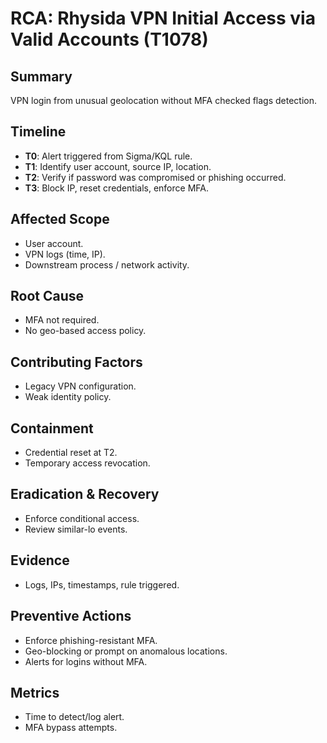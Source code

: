 # RCA: Rhysida VPN Initial Access via Valid Accounts (T1078)

## Summary
VPN login from unusual geolocation without MFA checked flags detection.

## Timeline
- **T0**: Alert triggered from Sigma/KQL rule.
- **T1**: Identify user account, source IP, location.
- **T2**: Verify if password was compromised or phishing occurred.
- **T3**: Block IP, reset credentials, enforce MFA.

## Affected Scope
- User account.
- VPN logs (time, IP).
- Downstream process / network activity.

## Root Cause
- MFA not required.
- No geo-based access policy.

## Contributing Factors
- Legacy VPN configuration.
- Weak identity policy.

## Containment
- Credential reset at T2.
- Temporary access revocation.

## Eradication & Recovery
- Enforce conditional access.
- Review similar-lo events.

## Evidence
- Logs, IPs, timestamps, rule triggered.

## Preventive Actions
- Enforce phishing-resistant MFA.
- Geo-blocking or prompt on anomalous locations.
- Alerts for logins without MFA.

## Metrics
- Time to detect/log alert.
- MFA bypass attempts.
